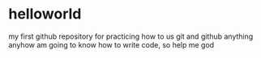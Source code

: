 # helloworld
my first github repository for practicing how to us git and github
anything anyhow am going to know how to write code, so help me god